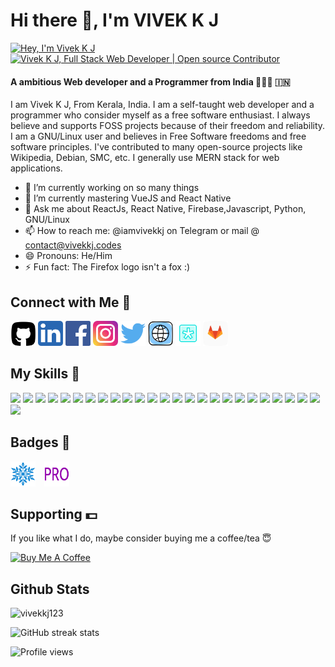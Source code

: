 # Hi there 👋, I'm VIVEK K J
[![Hey, I'm Vivek K J ](https://pimp-my-readme.herokuapp.com/pimp-my-readme/sliding-text?emojis=1f468-200d-1f4bb&text=Hey%252C%2520I%27m%2520Vivek%2520K%2520J%2520)](https://pimp-my-readme.herokuapp.com/)
[![Vivek K J, Full Stack Web Developer | Open source Contributor](https://pimp-my-readme.herokuapp.com/pimp-my-readme/wavy-banner?subtitle=Full%20Stack%20Web%20Developer%20%7C%20Open%20source%20Contributor&title=Vivek%20K%20J)](https://vivekkj.codes)
#### A ambitious Web developer and a Programmer from India 👩🏻‍💻 🇮🇳

I am Vivek K J, From Kerala, India. I am a self-taught web developer and a programmer who consider myself as a free software enthusiast. I always believe and supports FOSS projects because of their freedom and reliability. I am a GNU/Linux user and believes in Free Software freedoms and free software principles. I've contributed to many open-source projects like Wikipedia, Debian, SMC, etc. I generally use MERN stack for web applications.

- 🔭 I’m currently working on so many things
- 🌱 I’m currently mastering VueJS and React Native
- 💬 Ask me about ReactJs, React Native, Firebase,Javascript, Python, GNU/Linux
- 📫 How to reach me: @iamvivekkj on Telegram or mail @ contact@vivekkj.codes
- 😄 Pronouns: He/Him
- ⚡ Fun fact: The Firefox logo isn't a fox :)

## Connect with Me 🔗

[<img src="assets/github.png" height='40'/>](https://github.com/vivekkj123) [<img src='assets/linkedin.png' alt='facebook' height='40'>](https://www.linkedin.com/in/iamvivekkj) [<img src='assets/facebook.png' alt='facebook' height='40'>](https://www.facebook.com/iamvivekkj)  [<img src='assets/instagram.png' alt='instagram' height='40'>](https://www.instagram.com/iamvivekkj/)  [<img src='assets/twitter.png' alt='twitter' height='40'>](https://twitter.com/iamvivekkj)  [<img src='assets/website.png' alt='website' height='40'>](https://www.vivekkj.codes)  [<img src='assets/diaspora.png' alt='diaspora' height='40'>](https://diasp.in/people/c4e6c5c034b60139369b28a1590f75bc)  [<img src='assets/gitlab.png' alt='gitlab' height='40'>](https://www.gitlab.com/vivekkj)

## My Skills 🚀

![](https://img.shields.io/badge/Linux-FCC624?style=for-the-badge&logo=linux&logoColor=black)
![](https://img.shields.io/badge/Ubuntu-E95420?style=for-the-badge&logo=ubuntu&logoColor=white)
![](https://img.shields.io/badge/Debian-A81D33?style=for-the-badge&logo=debian&logoColor=white)
![](https://img.shields.io/badge/Git-F05032?style=for-the-badge&logo=git&logoColor=white)
![](https://img.shields.io/badge/Visual_Studio_Code-0078D4?style=for-the-badge&logo=visual%20studio%20code&logoColor=white)
![](https://img.shields.io/badge/HTML5-E34F26?style=for-the-badge&logo=html5&logoColor=white)
![](https://img.shields.io/badge/CSS3-1572B6?style=for-the-badge&logo=css3&logoColor=white)
![](https://img.shields.io/badge/JavaScript-F7DF1E?style=for-the-badge&logo=javascript&logoColor=black)
![](https://img.shields.io/badge/Node.js-43853D?style=for-the-badge&logo=node.js&logoColor=white)
![](https://img.shields.io/badge/Express.js-404D59?style=for-the-badge)
![](https://img.shields.io/badge/React-20232A?style=for-the-badge&logo=react&logoColor=61DAFB)
![](https://img.shields.io/badge/React_Router-CA4245?style=for-the-badge&logo=react-router&logoColor=white)
![](https://img.shields.io/badge/Vue.js-35495E?style=for-the-badge&logo=vue.js&logoColor=4FC08D)
![](https://img.shields.io/badge/Redux-593D88?style=for-the-badge&logo=redux&logoColor=white)
![](https://img.shields.io/badge/Material--UI-0081CB?style=for-the-badge&logo=material-ui&logoColor=white)
![](https://img.shields.io/badge/MongoDB-4EA94B?style=for-the-badge&logo=mongodb&logoColor=white)
![](https://img.shields.io/badge/Bootstrap-563D7C?style=for-the-badge&logo=bootstrap&logoColor=white)
![](https://img.shields.io/badge/firebase-ffca28?style=for-the-badge&logo=firebase&logoColor=black)
![](https://img.shields.io/badge/Heroku-430098?style=for-the-badge&logo=heroku&logoColor=white)
![](https://img.shields.io/badge/figma-0AC97F?style=for-the-badge&logo=figma&logoColor=white)
![](https://img.shields.io/badge/Netlify-00C7B7?style=for-the-badge&logo=netlify&logoColor=white)
![](https://img.shields.io/badge/Markdown-000000?style=for-the-badge&logo=markdown&logoColor=white)
![](https://img.shields.io/badge/Nginx-009639?style=for-the-badge&logo=nginx&logoColor=white)
![](https://img.shields.io/badge/Python-14354C?style=for-the-badge&logo=python&logoColor=white)
![](https://img.shields.io/badge/C%2B%2B-00599C?style=for-the-badge&logo=c%2B%2B&logoColor=white)
![](https://img.shields.io/badge/Inkscape-000000?style=for-the-badge&logo=Inkscape&logoColor=white)

## Badges 📛

<a href='https://archiveprogram.github.com/'><img src='https://raw.githubusercontent.com/acervenky/animated-github-badges/master/assets/acbadge.gif' width='40' height='40'></a> <a href='https://github.com/pricing'><img src='https://raw.githubusercontent.com/acervenky/animated-github-badges/master/assets/pro.gif' width='40' height='40'></a>

## Supporting 💵

If you like what I do, maybe consider buying me a coffee/tea 😇

<a href="https://www.buymeacoffee.com/vivekkj" target="_blank"><img src="https://cdn.buymeacoffee.com/buttons/v2/default-red.png" alt="Buy Me A Coffee" width="150" ></a>

## Github Stats 

<img src="https://github-readme-stats.vercel.app/api?username=vivekkj123&show_icons=true&theme=gotham" alt="vivekkj123" />

![GitHub streak stats](https://github-readme-streak-stats.herokuapp.com/?user=vivekkj123)

![Profile views](https://gpvc.arturio.dev/vivekkj123)

